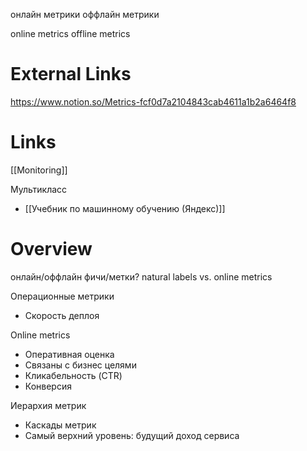 
онлайн метрики
оффлайн метрики

online metrics
offline metrics

# External Links


https://www.notion.so/Metrics-fcf0d7a2104843cab4611a1b2a6464f8

# Links

[[Monitoring]]

Мультикласс
- [[Учебник по машинному обучению (Яндекс)]]

# Overview

онлайн/оффлайн фичи/метки?
natural labels vs. online metrics

Операционные метрики
- Скорость деплоя

Online metrics
- Оперативная оценка
- Связаны с бизнес целями
- Кликабельность (CTR)
- Конверсия

Иерархия метрик
- Каскады метрик
- Самый верхний уровень: будущий доход сервиса